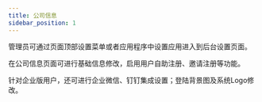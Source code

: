 ```yaml
---
title: 公司信息
sidebar_position: 1
---
```


管理员可通过页面顶部设置菜单或者应用程序中设置应用进入到后台设置页面。

在公司信息页面可进行基础信息修改，启用用户自助注册、邀请注册等功能。

针对企业版用户，还可进行企业微信、钉钉集成设置；登陆背景图及系统Logo修改。


